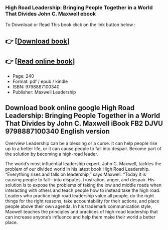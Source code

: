 ### High Road Leadership: Bringing People Together in a World That Divides John C. Maxwell ebook

To Download or Read This book click on the link button below :

## 👉  [**[Download book](http://get-pdfs.com/download.php?group=book&from=github.com&id=709003&lnk=1066 "Download book")**]

## 👉  [**[Read online book](http://get-pdfs.com/download.php?group=book&from=github.com&id=709003&lnk=1066 "Read online book")**]


* Page: 240
* Format: pdf / epub / kindle
* ISBN: 9798887100340
* Publisher: Maxwell Leadership



## Download book online google High Road Leadership: Bringing People Together in a World That Divides by John C. Maxwell iBook FB2 DJVU 9798887100340 English version


Overview
Leadership can be a blessing or a curse. It can help people rise up to a better life, or it can cause people to fall into despair. Become part of the solution by becoming a high-road leader.
 
 The world’s most influential leadership expert, John C. Maxwell, tackles the problem of our divided world in his latest book High Road Leadership. “Everything rises and falls on leadership,” says Maxwell. “Today it is causing people to fall—into disputes, frustration, anger, and despair. His solution is to expose the problems of taking the low and middle roads when interacting with others and teach people how to instead take the high road. Leaders who practice high road leadership value all people, do the right things for the right reasons, take accountability for their actions, and place people above their own agenda. In his trademark communication style, Maxwell teaches the principles and practices of high-road leadership that can increase anyone’s influence and help them make their world a better place.



